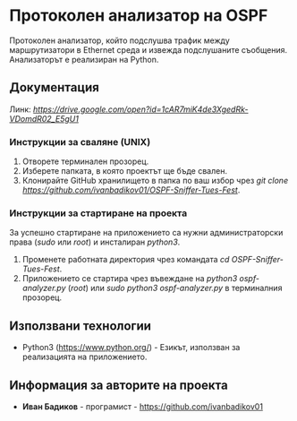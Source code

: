 # Протоколен анализатор на OSPF

Протоколен анализатор, който подслушва трафик между маршрутизатори в Ethernet среда и извежда подслушаните съобщения. Анализаторът e реализиран на Python.

## Документация
Линк: *https://drive.google.com/open?id=1cAR7miK4de3XgedRk-VDomdR02_E5gU1*

### Инструкции за сваляне (UNIX)

1) Отворете терминален прозорец.
2) Изберете папката, в която проектът ще бъде свален.
3) Клонирайте GitHub хранилището в папка по ваш избор чрез *git clone https://github.com/ivanbadikov01/OSPF-Sniffer-Tues-Fest*.

### Инструкции за стартиране на проекта
За успешно стартиране на приложението са нужни администраторски права (*sudo* или *root*) и инсталиран *python3*.

1) Променете работната директория чрез командата *cd OSPF-Sniffer-Tues-Fest*.
2) Приложението се стартира чрез въвеждане на *python3 ospf-analyzer.py* (*root*) или *sudo python3 ospf-analyzer.py* в терминалния прозорец.

## Използвани технологии 

* Python3 (https://www.python.org/) - Езикът, използван за реализацията на приложението.

## Информация за авторите на проекта 

* **Иван Бадиков** - програмист - https://github.com/ivanbadikov01
